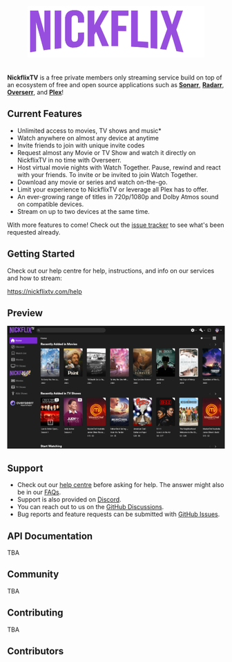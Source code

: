 <p align="center">
<img src="./public/img/ntv-logo_full.png" alt="nickflixtv" style="margin: 20px 0;">
</p>

**NickflixTV** is a free private members only streaming service build on top of an ecosystem of free and open source applications such as **[Sonarr](https://sonarr.tv/)**, **[Radarr](https://radarr.video/)**, **[Overserr](https://overseerr.dev/)**, and **[Plex](https://www.plex.tv/)**!

## Current Features

- Unlimited access to movies, TV shows and music\*
- Watch anywhere on almost any device at anytime
- Invite friends to join with unique invite codes
- Request almost any Movie or TV Show and watch it directly on NickflixTV in no time with Overseerr.
- Host virtual movie nights with Watch Together. Pause, rewind and react with your friends. To invite or be invited to join Watch Together.
- Download any movie or series and watch on-the-go.
- Limit your experience to NickflixTV or leverage all Plex has to offer.
- An ever-growing range of titles in 720p/1080p and Dolby Atmos sound on compatible devices.
- Stream on up to two devices at the same time.

With more features to come! Check out the [issue tracker](https://github.com/nickelsh1ts/nickflixtv/issues) to see what's been requested already.

## Getting Started

Check out our help centre for help, instructions, and info on our services and how to stream:

https://nickflixtv.com/help

## Preview

<img src="./public/preview.png">

## Support

- Check out our [help centre](https://nickflixtv.com/help) before asking for help. The answer might also be in our [FAQs](https://nickflixtv.com/#faqs).
- Support is also provided on [Discord](https://discord.gg/nickflixtv).
- You can reach out to us on the [GitHub Discussions](https://github.com/nickelsh1ts/nickflixtv/discussions).
- Bug reports and feature requests can be submitted with [GitHub Issues](https://github.com/nickelsh1ts/nickflxitv/issues).

## API Documentation

TBA

## Community

TBA

## Contributing

TBA

## Contributors

<!-- ALL-CONTRIBUTORS-LIST:START - Do not remove or modify this section -->
<!-- prettier-ignore-start -->
<!-- markdownlint-disable -->

<!-- markdownlint-restore -->
<!-- prettier-ignore-end -->

<!-- ALL-CONTRIBUTORS-LIST:END -->
